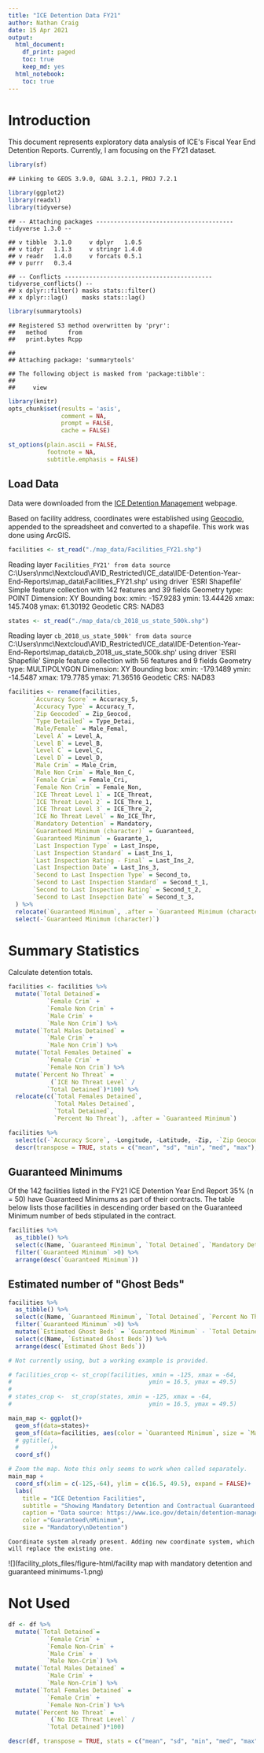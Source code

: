 ```yaml
---
title: "ICE Detention Data FY21"
author: Nathan Craig
date: 15 Apr 2021
output:
  html_document:
    df_print: paged
    toc: true
    keep_md: yes
  html_notebook:
    toc: true
---
```

# Introduction
This document represents exploratory data analysis of ICE's Fiscal Year End Detention Reports. Currently, I am focusing on the FY21 dataset.


```r
library(sf)
```

```
## Linking to GEOS 3.9.0, GDAL 3.2.1, PROJ 7.2.1
```

```r
library(ggplot2)
library(readxl)
library(tidyverse)
```

```
## -- Attaching packages --------------------------------------- tidyverse 1.3.0 --
```

```
## v tibble  3.1.0     v dplyr   1.0.5
## v tidyr   1.1.3     v stringr 1.4.0
## v readr   1.4.0     v forcats 0.5.1
## v purrr   0.3.4
```

```
## -- Conflicts ------------------------------------------ tidyverse_conflicts() --
## x dplyr::filter() masks stats::filter()
## x dplyr::lag()    masks stats::lag()
```

```r
library(summarytools)
```

```
## Registered S3 method overwritten by 'pryr':
##   method      from
##   print.bytes Rcpp
```

```
## 
## Attaching package: 'summarytools'
```

```
## The following object is masked from 'package:tibble':
## 
##     view
```

```r
library(knitr)
opts_chunk$set(results = 'asis',
               comment = NA,
               prompt = FALSE,
               cache = FALSE)
```



```r
st_options(plain.ascii = FALSE,
           footnote = NA,
           subtitle.emphasis = FALSE)
```



## Load Data
Data were downloaded from the [ICE Detention Management](https://www.ice.gov/detain/detention-management) webpage.


Based on facility address, coordinates were established using [Geocodio](https://www.geocod.io/), appended to the spreadsheet and converted to a shapefile. This work was done using ArcGIS.


```r
facilities <- st_read("./map_data/Facilities_FY21.shp")
```

Reading layer `Facilities_FY21' from data source `C:\Users\nmc\Nextcloud\AVID_Restricted\ICE_data\IDE-Detention-Year-End-Reports\map_data\Facilities_FY21.shp' using driver `ESRI Shapefile'
Simple feature collection with 142 features and 39 fields
Geometry type: POINT
Dimension:     XY
Bounding box:  xmin: -157.9283 ymin: 13.44426 xmax: 145.7408 ymax: 61.30192
Geodetic CRS:  NAD83

```r
states <- st_read("./map_data/cb_2018_us_state_500k.shp")
```

Reading layer `cb_2018_us_state_500k' from data source `C:\Users\nmc\Nextcloud\AVID_Restricted\ICE_data\IDE-Detention-Year-End-Reports\map_data\cb_2018_us_state_500k.shp' using driver `ESRI Shapefile'
Simple feature collection with 56 features and 9 fields
Geometry type: MULTIPOLYGON
Dimension:     XY
Bounding box:  xmin: -179.1489 ymin: -14.5487 xmax: 179.7785 ymax: 71.36516
Geodetic CRS:  NAD83


```r
facilities <- rename(facilities,
       `Accuracy Score` = Accuracy_S,
       `Accuracy Type` = Accuracy_T,
       `Zip Geocoded` = Zip_Geocod,
       `Type Detailed` = Type_Detai,
       `Male/Female` = Male_Femal,
       `Level A` = Level_A,
       `Level B` = Level_B,
       `Level C` = Level_C,
       `Level D` = Level_D,
       `Male Crim` = Male_Crim,
       `Male Non Crim` = Male_Non_C,
       `Female Crim` = Female_Cri,
       `Female Non Crim` = Female_Non,
       `ICE Threat Level 1` = ICE_Threat,
       `ICE Threat Level 2` = ICE_Thre_1,
       `ICE Threat Level 3` = ICE_Thre_2,
       `ICE No Threat Level` = No_ICE_Thr,
       `Mandatory Detention` = Mandatory,
       `Guaranteed Minimum (character)` = Guaranteed,
       `Guaranteed Minimum` = Guarante_1,
       `Last Inspection Type` = Last_Inspe,
       `Last Inspection Standard` = Last_Ins_1,
       `Last Inspection Rating - Final` = Last_Ins_2,
       `Last Inspection Date` = Last_Ins_3,
       `Second to Last Inspection Type` = Second_to,
       `Second to Last Inspection Standard` = Second_t_1,
       `Second to Last Inspection Rating` = Second_t_2,
       `Second to Last Insepction Date` = Second_t_3,
  ) %>% 
  relocate(`Guaranteed Minimum`, .after = `Guaranteed Minimum (character)`) %>% 
  select(-`Guaranteed Minimum (character)`)
```








# Summary Statistics

Calculate detention totals.


```r
facilities <- facilities %>% 
  mutate(`Total Detained`=
           `Female Crim` +
           `Female Non Crim` +
           `Male Crim` +
           `Male Non Crim`) %>% 
  mutate(`Total Males Detained` =
           `Male Crim` +
           `Male Non Crim`) %>% 
  mutate(`Total Females Detained` =
           `Female Crim` +
           `Female Non Crim`) %>% 
  mutate(`Percent No Threat` =
            (`ICE No Threat Level` /
           `Total Detained`)*100) %>% 
  relocate(c(`Total Females Detained`,
             `Total Males Detained`,
             `Total Detained`,
             `Percent No Threat`), .after = `Guaranteed Minimum`)
```



```r
facilities %>% 
  select(c(-`Accuracy Score`, -Longitude, -Latitude, -Zip, -`Zip Geocoded`)) %>% 
  descr(transpose = TRUE, stats = c("mean", "sd", "min", "med", "max"), headings = FALSE)
```

<div data-pagedtable="false">
  <script data-pagedtable-source type="application/json">
{"columns":[{"label":[""],"name":["_rn_"],"type":[""],"align":["left"]},{"label":["Mean"],"name":[1],"type":["dbl"],"align":["right"]},{"label":["Std.Dev"],"name":[2],"type":["dbl"],"align":["right"]},{"label":["Min"],"name":[3],"type":["dbl"],"align":["right"]},{"label":["Median"],"name":[4],"type":["dbl"],"align":["right"]},{"label":["Max"],"name":[5],"type":["dbl"],"align":["right"]}],"data":[{"1":"3.063380","2":"6.773137","3":"0","4":"0.00000","5":"51","_rn_":"Female Crim"},{"1":"9.161972","2":"28.160038","3":"0","4":"0.00000","5":"188","_rn_":"Female Non Crim"},{"1":"65.126761","2":"67.906889","3":"0","4":"53.00000","5":"379","_rn_":"FY21_ALOS"},{"1":"687.800000","2":"493.902246","3":"2","4":"580.00000","5":"2400","_rn_":"Guaranteed Minimum"},{"1":"54.140845","2":"87.183884","3":"0","4":"14.00000","5":"513","_rn_":"ICE No Threat Level"},{"1":"31.683099","2":"45.518038","3":"0","4":"14.00000","5":"276","_rn_":"ICE Threat Level 1"},{"1":"12.035211","2":"16.017018","3":"0","4":"6.00000","5":"98","_rn_":"ICE Threat Level 2"},{"1":"11.464789","2":"15.734347","3":"0","4":"6.00000","5":"94","_rn_":"ICE Threat Level 3"},{"1":"45.767606","2":"84.258944","3":"0","4":"9.00000","5":"507","_rn_":"Level A"},{"1":"16.746479","2":"26.200383","3":"0","4":"6.50000","5":"156","_rn_":"Level B"},{"1":"23.795775","2":"33.450405","3":"0","4":"10.00000","5":"183","_rn_":"Level C"},{"1":"22.957746","2":"34.318672","3":"0","4":"10.00000","5":"181","_rn_":"Level D"},{"1":"52.281690","2":"71.067181","3":"0","4":"26.50000","5":"466","_rn_":"Male Crim"},{"1":"44.894366","2":"76.743536","3":"0","4":"12.00000","5":"513","_rn_":"Male Non Crim"},{"1":"74.732394","2":"95.626113","3":"0","4":"35.00000","5":"526","_rn_":"Mandatory Detention"},{"1":"37.796837","2":"27.708575","3":"0","4":"31.01604","5":"100","_rn_":"Percent No Threat"},{"1":"109.401408","2":"138.545436","3":"0","4":"54.50000","5":"734","_rn_":"Total Detained"},{"1":"12.225352","2":"31.367733","3":"0","4":"0.00000","5":"195","_rn_":"Total Females Detained"},{"1":"97.176056","2":"129.322857","3":"0","4":"48.00000","5":"734","_rn_":"Total Males Detained"}],"options":{"columns":{"min":{},"max":[10]},"rows":{"min":[10],"max":[10]},"pages":{}}}
  </script>
</div>


## Guaranteed Minimums
Of the 142 facilities listed in the FY21 ICE Detention Year End Report 35% (n = 50) have Guaranteed Minimums as part of their contracts. The table below lists those facilities in descending order based on the Guaranteed Minimum number of beds stipulated in the contract.


```r
facilities %>% 
  as_tibble() %>% 
  select(c(Name, `Guaranteed Minimum`, `Total Detained`, `Mandatory Detention`, `Percent No Threat`)) %>% 
  filter(`Guaranteed Minimum` >0) %>% 
  arrange(desc(`Guaranteed Minimum`))
```

<div data-pagedtable="false">
  <script data-pagedtable-source type="application/json">
{"columns":[{"label":["Name"],"name":[1],"type":["chr"],"align":["left"]},{"label":["Guaranteed Minimum"],"name":[2],"type":["int"],"align":["right"]},{"label":["Total Detained"],"name":[3],"type":["dbl"],"align":["right"]},{"label":["Mandatory Detention"],"name":[4],"type":["dbl"],"align":["right"]},{"label":["Percent No Threat"],"name":[5],"type":["dbl"],"align":["right"]}],"data":[{"1":"South Texas Family Residential Center","2":"2400","3":"299","4":"155","5":"99.331104"},{"1":"La Palma Correctional Center","2":"1800","3":"428","4":"248","5":"77.570093"},{"1":"La Palma Correction Center - Apso","2":"1800","3":"378","4":"247","5":"69.312169"},{"1":"Stewart Detention Center","2":"1600","3":"673","4":"526","5":"30.609212"},{"1":"Adelanto ICE Processing Center","2":"1455","3":"336","4":"221","5":"12.797619"},{"1":"South Texas ICE Processing Center","2":"1350","3":"734","4":"464","5":"69.891008"},{"1":"Tacoma ICE Processing Center (Northwest Det Ctr)","2":"1181","3":"311","4":"248","5":"16.398714"},{"1":"Lasalle ICE Processing Center (Jena)","2":"1170","3":"464","4":"344","5":"55.172414"},{"1":"Otay Mesa Detention Center (San Diego Cdf)","2":"1100","3":"352","4":"227","5":"53.977273"},{"1":"Adams County Det Center","2":"1100","3":"348","4":"318","5":"65.804598"},{"1":"Winn Correctional Center","2":"946","3":"365","4":"301","5":"57.260274"},{"1":"Karnes County Residential Center","2":"830","3":"112","4":"34","5":"100.000000"},{"1":"Port Isabel","2":"800","3":"392","4":"190","5":"83.163265"},{"1":"Jackson Parish Correctional Center","2":"751","3":"184","4":"144","5":"72.826087"},{"1":"Bluebonnet Detention Facility","2":"750","3":"374","4":"227","5":"31.016043"},{"1":"Montgomery ICE Processing Center","2":"750","3":"329","4":"207","5":"46.504559"},{"1":"El Valle Detention Facility","2":"750","3":"327","4":"175","5":"83.486239"},{"1":"Houston Contract Detention Facility","2":"750","3":"190","4":"124","5":"58.947368"},{"1":"Torrance County Detention Facility","2":"714","3":"24","4":"21","5":"41.666667"},{"1":"Broward Transitional Center","2":"700","3":"331","4":"193","5":"77.643505"},{"1":"South Louisiana Detention Center","2":"700","3":"84","4":"73","5":"71.428571"},{"1":"Richwood Correctional Center","2":"677","3":"156","4":"134","5":"80.128205"},{"1":"Imperial Regional Detention Facility","2":"640","3":"314","4":"203","5":"79.936306"},{"1":"El Paso Service Processing Center","2":"600","3":"323","4":"159","5":"67.801858"},{"1":"Irwin County Detention Center","2":"600","3":"314","4":"248","5":"31.847134"},{"1":"Golden State Annex","2":"560","3":"83","4":"64","5":"3.614458"},{"1":"Prairieland Detention Facility","2":"550","3":"292","4":"214","5":"31.849315"},{"1":"Folkston Main Ipc","2":"544","3":"123","4":"50","5":"39.837398"},{"1":"Denver Contract Detention Facility","2":"525","3":"218","4":"154","5":"19.724771"},{"1":"York County Prison","2":"500","3":"327","4":"250","5":"22.935780"},{"1":"Otero County Processing Center","2":"500","3":"188","4":"125","5":"55.851064"},{"1":"Immigration Centers Of America Farmville","2":"500","3":"101","4":"70","5":"15.841584"},{"1":"T. Don Hutto Detention Center","2":"461","3":"71","4":"52","5":"98.591549"},{"1":"Krome North Service Processing Center","2":"450","3":"310","4":"217","5":"30.967742"},{"1":"Denver Contract Detention Facility (Cdf) Ii","2":"432","3":"38","4":"28","5":"10.526316"},{"1":"Buffalo (Batavia) Service Processing Center","2":"400","3":"252","4":"218","5":"18.650794"},{"1":"Florence Service Processing Center","2":"392","3":"72","4":"44","5":"61.111111"},{"1":"River Correctional Center","2":"361","3":"140","4":"109","5":"80.000000"},{"1":"Iah Secure Adult Detention Facility (Polk)","2":"350","3":"76","4":"64","5":"60.526316"},{"1":"Mesa Verde ICE Processing Center","2":"320","3":"43","4":"39","5":"2.325581"},{"1":"Glades County Detention Center","2":"300","3":"257","4":"171","5":"28.015564"},{"1":"Elizabeth Contract Detention Facility","2":"285","3":"102","4":"58","5":"75.490196"},{"1":"Rio Grande Detention Center","2":"275","3":"155","4":"118","5":"69.677419"},{"1":"Caroline Detention Facility","2":"224","3":"176","4":"108","5":"19.318182"},{"1":"Yuba County Jail","2":"150","3":"19","4":"17","5":"0.000000"},{"1":"Desert View","2":"120","3":"13","4":"11","5":"15.384615"},{"1":"Allen Parish Public Safety Complex","2":"100","3":"64","4":"55","5":"84.375000"},{"1":"San Luis Regional Detention Center","2":"100","3":"54","4":"31","5":"64.814815"},{"1":"Calhoun County Correctional Center","2":"75","3":"114","4":"83","5":"18.421053"},{"1":"Northwestern Regional Juvenile Detention Center","2":"2","3":"0","4":"0","5":"NaN"}],"options":{"columns":{"min":{},"max":[10]},"rows":{"min":[10],"max":[10]},"pages":{}}}
  </script>
</div>

## Estimated number of "Ghost Beds"

```r
facilities %>% 
  as_tibble() %>% 
  select(c(Name, `Guaranteed Minimum`, `Total Detained`, `Percent No Threat`)) %>% 
  filter(`Guaranteed Minimum` >0) %>% 
  mutate(`Estimated Ghost Beds` = `Guaranteed Minimum` - `Total Detained`) %>% 
  select(c(Name, `Estimated Ghost Beds`)) %>% 
  arrange(desc(`Estimated Ghost Beds`))
```

<div data-pagedtable="false">
  <script data-pagedtable-source type="application/json">
{"columns":[{"label":["Name"],"name":[1],"type":["chr"],"align":["left"]},{"label":["Estimated Ghost Beds"],"name":[2],"type":["dbl"],"align":["right"]}],"data":[{"1":"South Texas Family Residential Center","2":"2101"},{"1":"La Palma Correction Center - Apso","2":"1422"},{"1":"La Palma Correctional Center","2":"1372"},{"1":"Adelanto ICE Processing Center","2":"1119"},{"1":"Stewart Detention Center","2":"927"},{"1":"Tacoma ICE Processing Center (Northwest Det Ctr)","2":"870"},{"1":"Adams County Det Center","2":"752"},{"1":"Otay Mesa Detention Center (San Diego Cdf)","2":"748"},{"1":"Karnes County Residential Center","2":"718"},{"1":"Lasalle ICE Processing Center (Jena)","2":"706"},{"1":"Torrance County Detention Facility","2":"690"},{"1":"South Texas ICE Processing Center","2":"616"},{"1":"South Louisiana Detention Center","2":"616"},{"1":"Winn Correctional Center","2":"581"},{"1":"Jackson Parish Correctional Center","2":"567"},{"1":"Houston Contract Detention Facility","2":"560"},{"1":"Richwood Correctional Center","2":"521"},{"1":"Golden State Annex","2":"477"},{"1":"El Valle Detention Facility","2":"423"},{"1":"Montgomery ICE Processing Center","2":"421"},{"1":"Folkston Main Ipc","2":"421"},{"1":"Port Isabel","2":"408"},{"1":"Immigration Centers Of America Farmville","2":"399"},{"1":"Denver Contract Detention Facility (Cdf) Ii","2":"394"},{"1":"T. Don Hutto Detention Center","2":"390"},{"1":"Bluebonnet Detention Facility","2":"376"},{"1":"Broward Transitional Center","2":"369"},{"1":"Imperial Regional Detention Facility","2":"326"},{"1":"Florence Service Processing Center","2":"320"},{"1":"Otero County Processing Center","2":"312"},{"1":"Denver Contract Detention Facility","2":"307"},{"1":"Irwin County Detention Center","2":"286"},{"1":"El Paso Service Processing Center","2":"277"},{"1":"Mesa Verde ICE Processing Center","2":"277"},{"1":"Iah Secure Adult Detention Facility (Polk)","2":"274"},{"1":"Prairieland Detention Facility","2":"258"},{"1":"River Correctional Center","2":"221"},{"1":"Elizabeth Contract Detention Facility","2":"183"},{"1":"York County Prison","2":"173"},{"1":"Buffalo (Batavia) Service Processing Center","2":"148"},{"1":"Krome North Service Processing Center","2":"140"},{"1":"Yuba County Jail","2":"131"},{"1":"Rio Grande Detention Center","2":"120"},{"1":"Desert View","2":"107"},{"1":"Caroline Detention Facility","2":"48"},{"1":"San Luis Regional Detention Center","2":"46"},{"1":"Glades County Detention Center","2":"43"},{"1":"Allen Parish Public Safety Complex","2":"36"},{"1":"Northwestern Regional Juvenile Detention Center","2":"2"},{"1":"Calhoun County Correctional Center","2":"-39"}],"options":{"columns":{"min":{},"max":[10]},"rows":{"min":[10],"max":[10]},"pages":{}}}
  </script>
</div>


```r
# Not currently using, but a working example is provided.

# facilities_crop <- st_crop(facilities, xmin = -125, xmax = -64,
#                                       ymin = 16.5, ymax = 49.5)
# 
# states_crop <-  st_crop(states, xmin = -125, xmax = -64,
#                                       ymin = 16.5, ymax = 49.5)
```



```r
main_map <- ggplot()+
  geom_sf(data=states)+
  geom_sf(data=facilities, aes(color = `Guaranteed Minimum`, size = `Mandatory Detention`))+
  # ggtitle(,
  #         )+
  coord_sf()

# Zoom the map. Note this only seems to work when called separately.
main_map +
  coord_sf(xlim = c(-125,-64), ylim = c(16.5, 49.5), expand = FALSE)+
  labs(
    title = "ICE Detention Facilities",
    subtitle = "Showing Mandatory Detention and Contractual Guaranteed Minimums",
    caption = "Data source: https://www.ice.gov/detain/detention-management",
    color ="Guaranteed\nMinimum",
    size = "Mandatory\nDetention")
```

```
Coordinate system already present. Adding new coordinate system, which will replace the existing one.
```

![](facility_plots_files/figure-html/facility map with mandatory detention and guaranteed minimums-1.png)<!-- -->

# Not Used





```r
df <- df %>% 
  mutate(`Total Detained`=
           `Female Crim` +
           `Female Non-Crim` +
           `Male Crim` +
           `Male Non-Crim`) %>% 
  mutate(`Total Males Detained` =
           `Male Crim` +
           `Male Non-Crim`) %>% 
  mutate(`Total Females Detained` =
           `Female Crim` +
           `Female Non-Crim`) %>% 
  mutate(`Percent No Threat` =
            (`No ICE Threat Level` /
           `Total Detained`)*100)
```


```r
descr(df, transpose = TRUE, stats = c("mean", "sd", "min", "med", "max"), headings = FALSE)
```

<div data-pagedtable="false">
  <script data-pagedtable-source type="application/json">
{"columns":[{"label":[""],"name":["_rn_"],"type":[""],"align":["left"]},{"label":["Mean"],"name":[1],"type":["dbl"],"align":["right"]},{"label":["Std.Dev"],"name":[2],"type":["dbl"],"align":["right"]},{"label":["Min"],"name":[3],"type":["dbl"],"align":["right"]},{"label":["Median"],"name":[4],"type":["dbl"],"align":["right"]},{"label":["Max"],"name":[5],"type":["dbl"],"align":["right"]}],"data":[{"1":"3.063380","2":"6.773137","3":"0","4":"0.00000","5":"51","_rn_":"Female Crim"},{"1":"9.161972","2":"28.160038","3":"0","4":"0.00000","5":"188","_rn_":"Female Non-Crim"},{"1":"66.057143","2":"67.939644","3":"1","4":"53.00000","5":"379","_rn_":"FY21 ALOS"},{"1":"687.800000","2":"493.902246","3":"2","4":"580.00000","5":"2400","_rn_":"Guaranteed Minimum"},{"1":"31.683099","2":"45.518038","3":"0","4":"14.00000","5":"276","_rn_":"ICE Threat Level 1"},{"1":"12.035211","2":"16.017018","3":"0","4":"6.00000","5":"98","_rn_":"ICE Threat Level 2"},{"1":"11.464789","2":"15.734347","3":"0","4":"6.00000","5":"94","_rn_":"ICE Threat Level 3"},{"1":"45.767606","2":"84.258944","3":"0","4":"9.00000","5":"507","_rn_":"Level A"},{"1":"16.746479","2":"26.200383","3":"0","4":"6.50000","5":"156","_rn_":"Level B"},{"1":"23.795775","2":"33.450405","3":"0","4":"10.00000","5":"183","_rn_":"Level C"},{"1":"22.957746","2":"34.318672","3":"0","4":"10.00000","5":"181","_rn_":"Level D"},{"1":"52.281690","2":"71.067181","3":"0","4":"26.50000","5":"466","_rn_":"Male Crim"},{"1":"44.894366","2":"76.743536","3":"0","4":"12.00000","5":"513","_rn_":"Male Non-Crim"},{"1":"74.732394","2":"95.626113","3":"0","4":"35.00000","5":"526","_rn_":"Mandatory"},{"1":"54.140845","2":"87.183884","3":"0","4":"14.00000","5":"513","_rn_":"No ICE Threat Level"},{"1":"37.796837","2":"27.708575","3":"0","4":"31.01604","5":"100","_rn_":"Percent No Threat"},{"1":"43514.230159","2":"703.608836","3":"39241","4":"43695.50000","5":"44265","_rn_":"Second to Last Inspection Date"},{"1":"109.401408","2":"138.545436","3":"0","4":"54.50000","5":"734","_rn_":"Total Detained"},{"1":"12.225352","2":"31.367733","3":"0","4":"0.00000","5":"195","_rn_":"Total Females Detained"},{"1":"97.176056","2":"129.322857","3":"0","4":"48.00000","5":"734","_rn_":"Total Males Detained"},{"1":"57841.605634","2":"28335.003901","3":"939","4":"69732.00000","5":"99577","_rn_":"Zip"}],"options":{"columns":{"min":{},"max":[10]},"rows":{"min":[10],"max":[10]},"pages":{}}}
  </script>
</div>

